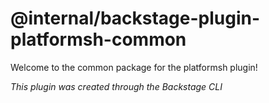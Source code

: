 # @internal/backstage-plugin-platformsh-common

Welcome to the common package for the platformsh plugin!

_This plugin was created through the Backstage CLI_
